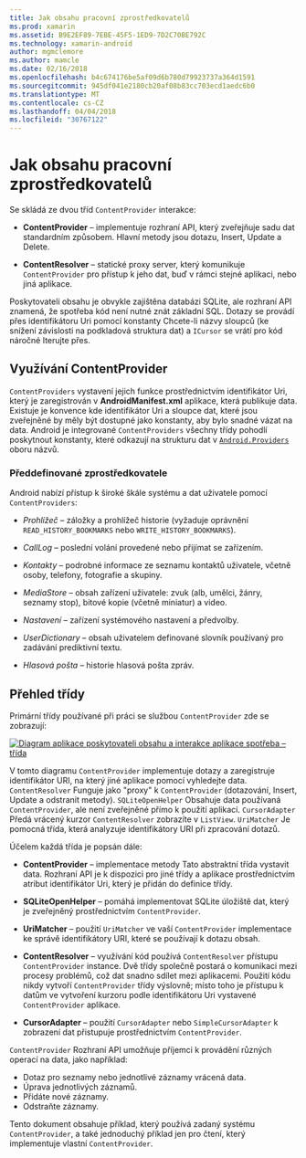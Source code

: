 ```yaml
---
title: Jak obsahu pracovní zprostředkovatelů
ms.prod: xamarin
ms.assetid: B9E2EF89-7EBE-45F5-1ED9-7D2C70BE792C
ms.technology: xamarin-android
author: mgmclemore
ms.author: mamcle
ms.date: 02/16/2018
ms.openlocfilehash: b4c674176be5af09d6b780d79923737a364d1591
ms.sourcegitcommit: 945df041e2180cb20af08b83cc703ecd1aedc6b0
ms.translationtype: MT
ms.contentlocale: cs-CZ
ms.lasthandoff: 04/04/2018
ms.locfileid: "30767122"
---
```

# <a name="how-content-providers-work"></a>Jak obsahu pracovní zprostředkovatelů

Se skládá ze dvou tříd `ContentProvider` interakce:

- **ContentProvider** &ndash; implementuje rozhraní API, který zveřejňuje sadu dat standardním způsobem. Hlavní metody jsou dotazu, Insert, Update a Delete.

- **ContentResolver** &ndash; statické proxy server, který komunikuje `ContentProvider` pro přístup k jeho dat, buď v rámci stejné aplikaci, nebo jiná aplikace.

Poskytovateli obsahu je obvykle zajištěna databázi SQLite, ale rozhraní API znamená, že spotřeba kód není nutné znát základní SQL. Dotazy se provádí přes identifikátoru Uri pomocí konstanty Chcete-li názvy sloupců (ke snížení závislosti na podkladová struktura dat) a `ICursor` se vrátí pro kód náročné Iterujte přes.


## <a name="consuming-a-contentprovider"></a>Využívání ContentProvider

`ContentProviders` vystavení jejich funkce prostřednictvím identifikátor Uri, který je zaregistrován v **AndroidManifest.xml** aplikace, která publikuje data. Existuje je konvence kde identifikátor Uri a sloupce dat, které jsou zveřejněné by měly být dostupné jako konstanty, aby bylo snadné vázat na data. Android je integrované `ContentProviders` všechny třídy pohodlí poskytnout konstanty, které odkazují na strukturu dat v [ `Android.Providers` ](https://developer.xamarin.com/api/namespace/Android.Provider/) oboru názvů.



### <a name="built-in-providers"></a>Předdefinované zprostředkovatele

Android nabízí přístup k široké škále systému a dat uživatele pomocí `ContentProviders`:

- *Prohlížeč* &ndash; záložky a prohlížeč historie (vyžaduje oprávnění `READ_HISTORY_BOOKMARKS` nebo `WRITE_HISTORY_BOOKMARKS`).

- *CallLog* &ndash; poslední volání provedené nebo přijímat se zařízením.

- *Kontakty* &ndash; podrobné informace ze seznamu kontaktů uživatele, včetně osoby, telefony, fotografie a skupiny.

- *MediaStore* &ndash; obsah zařízení uživatele: zvuk (alb, umělci, žánry, seznamy stop), bitové kopie (včetně miniatur) a video.

- *Nastavení* &ndash; zařízení systémového nastavení a předvolby.

- *UserDictionary* &ndash; obsah uživatelem definované slovník používaný pro zadávání prediktivní textu.

- *Hlasová pošta* &ndash; historie hlasová pošta zpráv.



## <a name="classes-overview"></a>Přehled třídy

Primární třídy používané při práci se službou `ContentProvider` zde se zobrazují:

[![Diagram aplikace poskytovateli obsahu a interakce aplikace spotřeba – třída](how-it-works-images/classdiagram1.png)](how-it-works-images/classdiagram1.png#lightbox)

V tomto diagramu `ContentProvider` implementuje dotazy a zaregistruje identifikátor URI, na který jiné aplikace pomocí vyhledejte data. `ContentResolver` Funguje jako "proxy" k `ContentProvider` (dotazování, Insert, Update a odstranit metody). `SQLiteOpenHelper` Obsahuje data používaná `ContentProvider`, ale není zveřejněné přímo k použití aplikací.
`CursorAdapter` Předá vrácený kurzor `ContentResolver` zobrazíte v `ListView`. `UriMatcher` Je pomocná třída, která analyzuje identifikátory URI při zpracování dotazů.

Účelem každá třída je popsán dále:

- **ContentProvider** &ndash; implementace metody Tato abstraktní třída vystavit data. Rozhraní API je k dispozici pro jiné třídy a aplikace prostřednictvím atribut identifikátor Uri, který je přidán do definice třídy.

- **SQLiteOpenHelper** &ndash; pomáhá implementovat SQLite úložiště dat, který je zveřejněný prostřednictvím `ContentProvider`.

- **UriMatcher** &ndash; použití `UriMatcher` ve vaší `ContentProvider` implementace ke správě identifikátory URI, které se používají k dotazu obsah.

- **ContentResolver** &ndash; využívání kód používá `ContentResolver` přístupu `ContentProvider` instance. Dvě třídy společně postará o komunikaci mezi procesy problémů, což dat snadno sdílet mezi aplikacemi. Použití kódu nikdy vytvoří `ContentProvider` třídy výslovně; místo toho je přístupu k datům ve vytvoření kurzoru podle identifikátoru Uri vystavené `ContentProvider` aplikace.

- **CursorAdapter** &ndash; použití `CursorAdapter` nebo `SimpleCursorAdapter` k zobrazení dat přistupuje prostřednictvím `ContentProvider`.

`ContentProvider` Rozhraní API umožňuje příjemci k provádění různých operací na data, jako například:

-  Dotaz pro seznamy nebo jednotlivé záznamy vrácená data.
-  Úprava jednotlivých záznamů.
-  Přidáte nové záznamy.
-  Odstraňte záznamy.

Tento dokument obsahuje příklad, který používá zadaný systému `ContentProvider`, a také jednoduchý příklad jen pro čtení, který implementuje vlastní `ContentProvider`.

